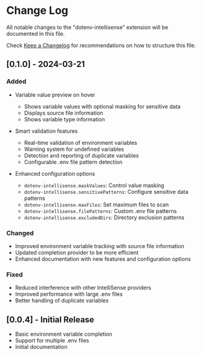 # Change Log

All notable changes to the "dotenv-intellisense" extension will be documented in this file.

Check [Keep a Changelog](http://keepachangelog.com/) for recommendations on how to structure this file.

## [0.1.0] - 2024-03-21

### Added
- Variable value preview on hover
  - Shows variable values with optional masking for sensitive data
  - Displays source file information
  - Shows variable type information

- Smart validation features
  - Real-time validation of environment variables
  - Warning system for undefined variables
  - Detection and reporting of duplicate variables
  - Configurable .env file pattern detection

- Enhanced configuration options
  - `dotenv-intellisense.maskValues`: Control value masking
  - `dotenv-intellisense.sensitivePatterns`: Configure sensitive data patterns
  - `dotenv-intellisense.maxFiles`: Set maximum files to scan
  - `dotenv-intellisense.filePatterns`: Custom .env file patterns
  - `dotenv-intellisense.excludedDirs`: Directory exclusion patterns

### Changed
- Improved environment variable tracking with source file information
- Updated completion provider to be more efficient
- Enhanced documentation with new features and configuration options

### Fixed
- Reduced interference with other IntelliSense providers
- Improved performance with large .env files
- Better handling of duplicate variables

## [0.0.4] - Initial Release

- Basic environment variable completion
- Support for multiple .env files
- Initial documentation
